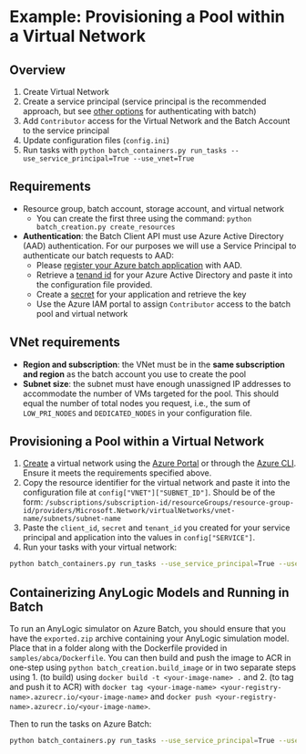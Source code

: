 # Example: Provisioning a Pool within a Virtual Network

## Overview

1. Create Virtual Network
2. Create a service principal (service principal is the recommended approach, but see [other options](https://docs.microsoft.com/en-us/azure/batch/batch-aad-auth#request-a-secret-for-your-application) for authenticating with batch)
3. Add `Contributor` access for the Virtual Network and the Batch Account to the service principal
4. Update configuration files (`config.ini`)
5. Run tasks with `python batch_containers.py run_tasks --use_service_principal=True --use_vnet=True`

## Requirements

- Resource group, batch account, storage account, and virtual network
  - You can create the first three using the command: `python batch_creation.py create_resources`
- **Authentication**: the Batch Client API must use Azure Active Directory (AAD) authentication. For our purposes we will use a Service Principal to authenticate our batch requests to AAD:
  - Please [register your Azure batch application](https://docs.microsoft.com/en-us/azure/batch/batch-aad-auth#register-your-application-with-a-tenant) with AAD.
  - Retrieve a [tenand id](https://docs.microsoft.com/en-us/azure/batch/batch-aad-auth#get-the-tenant-id-for-your-active-directory) for your Azure Active Directory and paste it into the configuration file provided.
  - Create a [secret](af1904e2-a0a9-4553-9a74-577567df8762) for your application and retrieve the key
  - Use the Azure IAM portal to assign `Contributor` access to the batch pool and virtual network

## VNet requirements

- **Region and subscription**: the VNet must be in the **same subscription and region** as the batch account you use to create the pool
- **Subnet size**: the subnet must have enough unassigned IP addresses to accommodate the number of VMs targeted for the pool. This should equal the number of total nodes you request, i.e., the sum of `LOW_PRI_NODES` and `DEDICATED_NODES` in your configuration file.

## Provisioning a Pool within a Virtual Network

1. [Create](https://docs.microsoft.com/en-us/azure/virtual-network/manage-virtual-network#create-a-virtual-network) a virtual network using the [Azure Portal](https://docs.microsoft.com/en-us/azure/virtual-network/quick-create-portal) or through the [Azure CLI](https://docs.microsoft.com/en-us/cli/azure/network/vnet?view=azure-cli-latest#az-network-vnet-create). Ensure it meets the requirements specified above.
2. Copy the resource identifier for the virtual network and paste it into the configuration file at `config["VNET"]["SUBNET_ID"]`. Should be of the form: `/subscriptions/subscription-id/resourceGroups/resource-group-id/providers/Microsoft.Network/virtualNetworks/vnet-name/subnets/subnet-name`
3. Paste the `client_id`, `secret` and `tenant_id` you created for your service principal and application into the values in `config["SERVICE"]`.
4. Run your tasks with your virtual network:

```bash
python batch_containers.py run_tasks --use_service_principal=True --use_vnet=True
```

## Containerizing AnyLogic Models and Running in Batch

To run an AnyLogic simulator on Azure Batch, you should ensure that you have the `exported.zip` archive containing your AnyLogic simulation model. Place that in a folder along with the Dockerfile provided in `samples/abca/Dockerfile`. You can then build and push the image to ACR in one-step using `python batch_creation.build_image` or in two separate steps using 1. (to build) using `docker build -t <your-image-name> .` and 2. (to tag and push it to ACR) with `docker tag <your-image-name> <your-registry-name>.azurecr.io/<your-image-name>` and `docker push <your-registry-name>.azurecr.io/<your-image-name>`.

Then to run the tasks on Azure Batch:

```bash
python batch_containers.py run_tasks --use_service_principal=True --use_vnet=True --task_to_run="find -name '*_linux.sh' -exec sh {} \;"
```